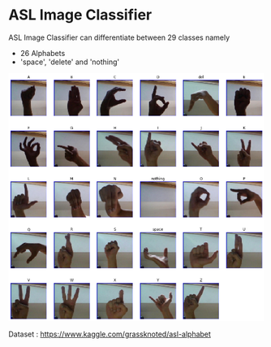 # ASL Image Classifier

ASL Image Classifier can differentiate between 29 classes namely

- 26 Alphabets
- 'space', 'delete' and 'nothing'

![](download.png)

Dataset : https://www.kaggle.com/grassknoted/asl-alphabet
